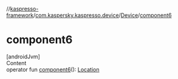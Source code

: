 //[kaspresso-framework](../../index.md)/[com.kaspersky.kaspresso.device](../index.md)/[Device](index.md)/[component6](component6.md)



# component6  
[androidJvm]  
Content  
operator fun [component6](component6.md)(): [Location](../../com.kaspersky.kaspresso.device.location/-location/index.md)  



